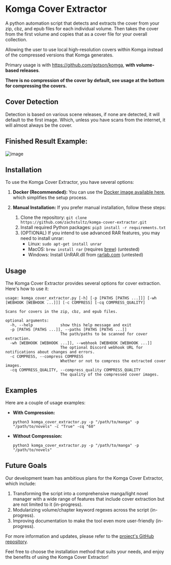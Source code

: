 # Komga Cover Extractor
A python automation script that detects and extracts the cover from your zip, cbz, and epub files for each individual volume. 
Then takes the cover from the first volume and copies that as a cover file for your overall collection.

Allowing the user to use local high-resolution covers within Komga instead of the compressed versions that Komga generates.

Primary usage is with https://github.com/gotson/komga, **with volume-based releases**.

**There is no compression of the cover by default, see usage at the bottom for compressing the covers.**

## Cover Detection
Detection is based on various scene releases, if none are detected, it will default to the first image. Which, unless you have scans from the internet, it will almost always be the cover.

## Finished Result Example:
![image](https://user-images.githubusercontent.com/8385256/152403016-90660098-0b04-4178-babd-87e56ff1b390.png)

## Installation
To use the Komga Cover Extractor, you have several options:

1. **Docker (Recommended):** You can use the [Docker image available here](https://hub.docker.com/r/zachstultz/komga-cover-extractor), which simplifies the setup process.

2. **Manual Installation:** If you prefer manual installation, follow these steps:
   1. Clone the repository: `git clone https://github.com/zachstultz/komga-cover-extractor.git`
   2. Install required Python packages: `pip3 install -r requirements.txt`
   3. (OPTIONAL) If you intend to use advanced RAR features, you may need to install unrar:
      - Linux: `sudo apt-get install unrar`
      - MacOS: `brew install rar` (requires [brew](https://brew.sh/)) (untested)
      - Windows: Install UnRAR.dll from [rarlab.com](https://www.rarlab.com/rar_add.htm) (untested)

## Usage
The Komga Cover Extractor provides several options for cover extraction. Here's how to use it:

```
usage: komga_cover_extractor.py [-h] [-p [PATHS [PATHS ...]]] [-wh [WEBHOOK [WEBHOOK ...]]] [-c COMPRESS] [-cq COMPRESS_QUALITY]

Scans for covers in the zip, cbz, and epub files.

optional arguments:
  -h, --help            show this help message and exit
  -p [PATHS [PATHS ...]], --paths [PATHS [PATHS ...]]
                        The path/paths to be scanned for cover extraction.
  -wh [WEBHOOK [WEBHOOK ...]], --webhook [WEBHOOK [WEBHOOK ...]]
                        The optional Discord webhook URL for notifications about changes and errors.
  -c COMPRESS, --compress COMPRESS
                        Whether or not to compress the extracted cover images.
  -cq COMPRESS_QUALITY, --compress_quality COMPRESS_QUALITY
                        The quality of the compressed cover images.
```

## Examples
Here are a couple of usage examples:

- **With Compression:**
  ```
  python3 komga_cover_extractor.py -p "/path/to/manga" -p "/path/to/novels" -c "True" -cq "60"
  ```

- **Without Compression:**
  ```
  python3 komga_cover_extractor.py -p "/path/to/manga" -p "/path/to/novels"
  ```

## Future Goals
Our development team has ambitious plans for the Komga Cover Extractor, which include:

1. Transforming the script into a comprehensive manga/light novel manager with a wide range of features that include cover extraction but are not limited to it (in-progress).
2. Modularizing volume/chapter keyword regexes across the script (in-progress).
3. Improving documentation to make the tool even more user-friendly (in-progress).

For more information and updates, please refer to the [project's GitHub repository](https://github.com/zachstultz/komga-cover-extractor).

Feel free to choose the installation method that suits your needs, and enjoy the benefits of using the Komga Cover Extractor!

